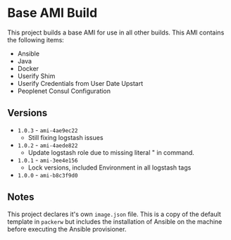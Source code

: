 # Base AMI Build

This project builds a base AMI for use in all other builds.
This AMI contains the following items:

* Ansible
* Java
* Docker
* Userify Shim
* Userify Credentials from User Date Upstart
* Peoplenet Consul Configuration

## Versions

* `1.0.3` - `ami-4ae9ec22`
  * Still fixing logstash issues
* `1.0.2` - `ami-4aede822`
  * Update logstash role due to missing literal " in command.
* `1.0.1` - `ami-3ee4e156`
  * Lock versions, included Environment in all logstash tags
* `1.0.0` - `ami-b8c3f9d0`

## Notes

This project declares it's own `image.json` file.
This is a copy of the default template in `packerw` but includes the installation of Ansible on the machine before executing the Ansible provisioner.
